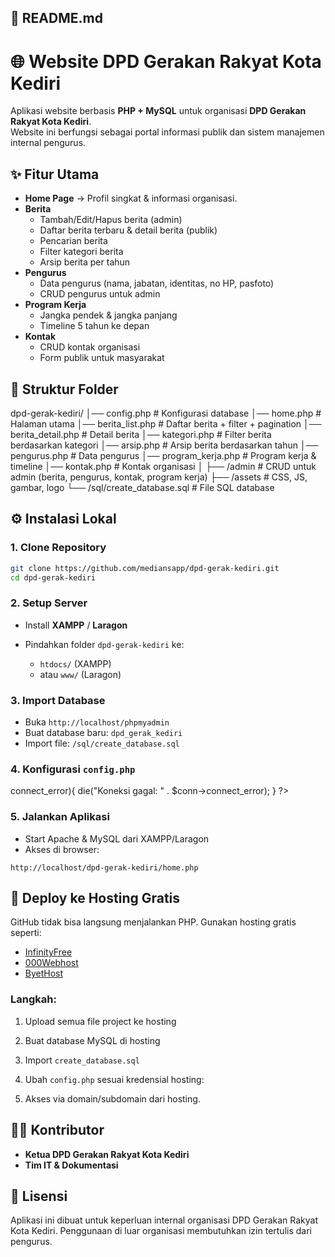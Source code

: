 ## 📄 README.md

# 🌐 Website DPD Gerakan Rakyat Kota Kediri

Aplikasi website berbasis **PHP + MySQL** untuk organisasi **DPD Gerakan Rakyat Kota Kediri**.  
Website ini berfungsi sebagai portal informasi publik dan sistem manajemen internal pengurus.

## ✨ Fitur Utama
- **Home Page** → Profil singkat & informasi organisasi.
- **Berita**
  - Tambah/Edit/Hapus berita (admin)
  - Daftar berita terbaru & detail berita (publik)
  - Pencarian berita
  - Filter kategori berita
  - Arsip berita per tahun
- **Pengurus**
  - Data pengurus (nama, jabatan, identitas, no HP, pasfoto)
  - CRUD pengurus untuk admin
- **Program Kerja**
  - Jangka pendek & jangka panjang
  - Timeline 5 tahun ke depan
- **Kontak**
  - CRUD kontak organisasi
  - Form publik untuk masyarakat

## 📂 Struktur Folder

dpd-gerak-kediri/
│── config.php           # Konfigurasi database
│── home.php             # Halaman utama
│── berita_list.php      # Daftar berita + filter + pagination
│── berita_detail.php    # Detail berita
│── kategori.php         # Filter berita berdasarkan kategori
│── arsip.php            # Arsip berita berdasarkan tahun
│── pengurus.php         # Data pengurus
│── program_kerja.php    # Program kerja & timeline
│── kontak.php           # Kontak organisasi
│
├── /admin               # CRUD untuk admin (berita, pengurus, kontak, program kerja)
├── /assets              # CSS, JS, gambar, logo
└── /sql/create_database.sql   # File SQL database

## ⚙️ Instalasi Lokal

### 1. Clone Repository
```bash
git clone https://github.com/mediansapp/dpd-gerak-kediri.git
cd dpd-gerak-kediri
````

### 2. Setup Server

* Install **XAMPP** / **Laragon**
* Pindahkan folder `dpd-gerak-kediri` ke:

  * `htdocs/` (XAMPP)
  * atau `www/` (Laragon)

### 3. Import Database

* Buka `http://localhost/phpmyadmin`
* Buat database baru: `dpd_gerak_kediri`
* Import file: `/sql/create_database.sql`

### 4. Konfigurasi `config.php`

<?php
$host = "localhost";
$user = "root";     // default user MySQL
$pass = "";         // default password kosong
$db   = "dpd_gerak_kediri";
$conn = new mysqli($host, $user, $pass, $db);
if($conn->connect_error){
    die("Koneksi gagal: " . $conn->connect_error);
}
?>

### 5. Jalankan Aplikasi

* Start Apache & MySQL dari XAMPP/Laragon
* Akses di browser:

```
http://localhost/dpd-gerak-kediri/home.php
```

## 🚀 Deploy ke Hosting Gratis

GitHub tidak bisa langsung menjalankan PHP.
Gunakan hosting gratis seperti:

* [InfinityFree](https://infinityfree.net)
* [000Webhost](https://www.000webhost.com)
* [ByetHost](https://byet.host)

### Langkah:

1. Upload semua file project ke hosting
2. Buat database MySQL di hosting
3. Import `create_database.sql`
4. Ubah `config.php` sesuai kredensial hosting:

   <?php
   $host = "sqlxxx.epizy.com";
   $user = "epiz_123456";
   $pass = "passwordAnda";
   $db   = "epiz_123456_dpd";
   <?/>
   
6. Akses via domain/subdomain dari hosting.

## 👨‍💻 Kontributor

* **Ketua DPD Gerakan Rakyat Kota Kediri**
* **Tim IT & Dokumentasi**

## 📜 Lisensi

Aplikasi ini dibuat untuk keperluan internal organisasi DPD Gerakan Rakyat Kota Kediri.
Penggunaan di luar organisasi membutuhkan izin tertulis dari pengurus.


